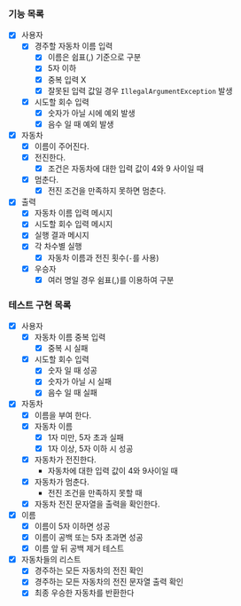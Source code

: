### 기능 목록

- [x] 사용자
    - [x] 경주할 자동차 이름 입력
        - [x] 이름은 쉽표(,) 기준으로 구분
        - [x] 5자 이하
        - [x] 중복 입력 X
        - [x] 잘못된 입력 값일 경우 `IllegalArgumentException` 발생
    - [x] 시도할 회수 입력
        - [x] 숫자가 아닐 시에 예외 발생
        - [x] 음수 일 때 예외 발생
- [x] 자동차
    - [x] 이름이 주어진다.
    - [x] 전진한다.
        - [x] 조건은 자동차에 대한 입력 값이 4와 9 사이일 때
    - [x] 멈춘다.
        - [x] 전진 조건을 만족하지 못하면 멈춘다.
- [x]  출력
    - [x] 자동차 이름 입력 메시지
    - [x] 시도할 회수 입력 메시지
    - [x] 실행 결과 메시지
    - [x] 각 차수별 실행
        - [x] 자동차 이름과 전진 횟수(`-`를 사용)
    - [x] 우승자
        - [x] 여러 명일 경우 쉼표(,)를 이용하여 구분

### 테스트 구현 목록

- [x] 사용자
    - [x] 자동차 이름 중복 입력
        - [x] 중복 시 실패
    - [x] 시도할 회수 입력
        - [x] 숫자 일 때 성공
        - [x] 숫자가 아닐 시 실패
        - [x] 음수 일 때 실패
- [x] 자동차
    - [x] 이름을 부여 한다.
    - [x] 자동차 이름
        - [x] 1자 미만, 5자 초과 실패
        - [x] 1자 이상, 5자 이하 시 성공
    - [x] 자동차가 전진한다.
        - 자동차에 대한 입력 값이 4와 9사이일 때
    - [x] 자동차가 멈춘다.
        - 전진 조건을 만족하지 못할 때
    - [x] 자동차 전진 문자열을 출력을 확인한다.
- [x] 이름
    - [x] 이름이 5자 이하면 성공
    - [x] 이름이 공백 또는 5자 초과면 성공
    - [x] 이름 앞 뒤 공백 제거 테스트
- [x]  자동차들의 리스트
    - [x]  경주하는 모든 자동차의 전진 확인
    - [x]  경주하는 모든 자동차의 전진 문자열 출력 확인
    - [x]  최종 우승한 자동차를 반환한다